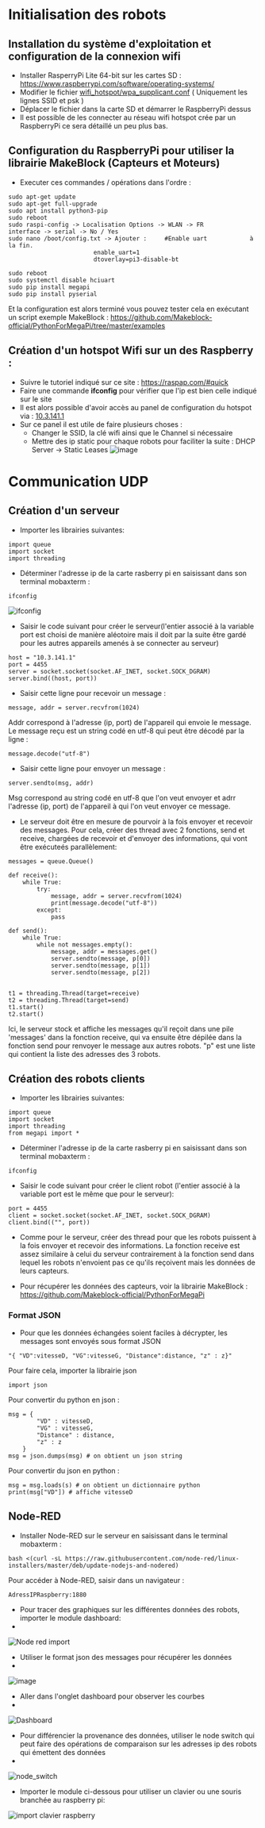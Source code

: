 # Initialisation des robots
## Installation du système d'exploitation et configuration de la connexion wifi
* Installer RasperryPi Lite 64-bit sur les cartes SD : https://www.raspberrypi.com/software/operating-systems/
* Modifier le fichier [wifi_hotspot/wpa_supplicant.conf](wifi_hotspot/wpa_supplicant.conf) ( Uniquement les lignes SSID et psk )
* Déplacer le fichier dans la carte SD et démarrer le RaspberryPi dessus
* Il est possible de les connecter au réseau wifi hotspot crée par un RaspberryPi ce sera détaillé un peu plus bas.

## Configuration du RaspberryPi pour utiliser la librairie MakeBlock (Capteurs et Moteurs)
* Executer ces commandes / opérations dans l'ordre : 
```
sudo apt-get update
sudo apt-get full-upgrade
sudo apt install python3-pip
sudo reboot
sudo raspi-config -> Localisation Options -> WLAN -> FR
interface -> serial -> No / Yes
sudo nano /boot/config.txt -> Ajouter : 	#Enable uart			à la fin.
						enable_uart=1
						dtoverlay=pi3-disable-bt
												
sudo reboot
sudo systemctl disable hciuart
sudo pip install megapi
sudo pip install pyserial
```
Et la configuration est alors terminé vous pouvez tester cela en exécutant un script exemple MakeBlock : 
https://github.com/Makeblock-official/PythonForMegaPi/tree/master/examples

## Création d'un hotspot Wifi sur un des Raspberry : 
* Suivre le tutoriel indiqué sur ce site : https://raspap.com/#quick
* Faire une commande **ifconfig** pour vérifier que l'ip est bien celle indiqué sur le site
* Il est alors possible d'avoir accès au panel de configuration du hotspot via : [10.3.141.1](10.3.141.1)
* Sur ce panel il est utile de faire plusieurs choses : 
	- Changer le SSID, la clé wifi ainsi que le Channel si nécessaire 
 	- Mettre des ip static pour chaque robots pour faciliter la suite : DHCP Server -> Static Leases 
 ![image](https://user-images.githubusercontent.com/35781656/218414799-37e7afe9-2a4a-4825-a672-90806a005dd0.png)





# Communication UDP
## Création d'un serveur
* Importer les librairies suivantes:
```
import queue
import socket
import threading
```

* Déterminer l'adresse ip de la carte rasberry pi en saisissant dans son terminal mobaxterm :
```
ifconfig
```
![ifconfig](https://user-images.githubusercontent.com/124148152/218418722-fa955eca-8282-4e9a-90c5-6dba7f65835c.jpg)

* Saisir le code suivant pour créer le serveur(l'entier associé à la variable port est choisi de manière aléotoire mais il doit par la suite être gardé pour les autres appareils amenés à se connecter au serveur)
```
host = "10.3.141.1"
port = 4455
server = socket.socket(socket.AF_INET, socket.SOCK_DGRAM)
server.bind((host, port))
```

* Saisir cette ligne pour recevoir un message :
```
message, addr = server.recvfrom(1024)
```
Addr correspond à l'adresse (ip, port) de l'appareil qui envoie le message. Le message reçu est un string codé en utf-8 qui peut être décodé par la ligne : 
```
message.decode("utf-8")
```

* Saisir cette ligne pour envoyer un message : 
```
server.sendto(msg, addr)
```
Msg correspond au string codé en utf-8 que l'on veut envoyer et adrr l'adresse (ip, port) de l'appareil à qui l'on veut envoyer ce message.

* Le serveur doit être en mesure de pourvoir à la fois envoyer et recevoir des messages. Pour cela, créer des thread avec 2 fonctions, send et receive, chargées de recevoir et d'envoyer des informations, qui vont être exécuteés parallèlement:
```
messages = queue.Queue()

def receive():
    while True:
        try:
            message, addr = server.recvfrom(1024)
            print(message.decode("utf-8"))
        except:
            pass
                                 
def send():
    while True:
        while not messages.empty():
            message, addr = messages.get()
            server.sendto(message, p[0])
            server.sendto(message, p[1])
            server.sendto(message, p[2])
            

t1 = threading.Thread(target=receive)
t2 = threading.Thread(target=send)
t1.start()
t2.start()
```
Ici, le serveur stock et affiche les messages qu'il reçoit dans une pile 'messages' dans la fonction receive, qui va ensuite être dépilée dans la fonction send pour renvoyer le message aux autres robots. "p" est une liste qui contient la liste des adresses des 3 robots.


## Création des robots clients

* Importer les librairies suivantes:
```
import queue
import socket
import threading
from megapi import *
```
* Déterminer l'adresse ip de la carte rasberry pi en saisissant dans son terminal mobaxterm :
```
ifconfig
```

* Saisir le code suivant pour créer le client robot (l'entier associé à la variable port est le même que pour le serveur):
```
port = 4455
client = socket.socket(socket.AF_INET, socket.SOCK_DGRAM)
client.bind(("", port))
```
* Comme pour le serveur, créer des thread pour que les robots puissent à la fois envoyer et recevoir des informations. La fonction receive est assez similaire à celui du serveur contrairement à la fonction send dans lequel les robots n'envoient pas ce qu'ils reçoivent mais les données de leurs capteurs.

* Pour récupérer les données des capteurs, voir la librairie MakeBlock :
https://github.com/Makeblock-official/PythonForMegaPi

### Format JSON

* Pour que les données échangées soient faciles à décrypter, les messages sont envoyés sous format JSON
```
"{ "VD":vitesseD, "VG":vitesseG, "Distance":distance, "z" : z}"
```
Pour faire cela, importer la librairie json
```
import json
```

Pour convertir du python en json : 
```
msg = {
        "VD" : vitesseD,
        "VG" : vitesseG,
        "Distance" : distance,
        "z" : z
    }
msg = json.dumps(msg) # on obtient un json string
```

Pour convertir du json en python :
```
msg = msg.loads(s) # on obtient un dictionnaire python
print(msg["VD"]) # affiche vitesseD
```

## Node-RED

* Installer Node-RED sur le serveur en saisissant dans le terminal mobaxterm : 
```
bash <(curl -sL https://raw.githubusercontent.com/node-red/linux-installers/master/deb/update-nodejs-and-nodered)
```
Pour accéder à Node-RED, saisir dans un navigateur : 
```
AdressIPRaspberry:1880
```

* Pour tracer des graphiques sur les différentes données des robots, importer le module dashboard:
* 
![Node red import](https://user-images.githubusercontent.com/124148152/218455377-68676edf-a7a8-44f6-bbb8-140f79582564.jpg)
 
* Utiliser le format json des messages pour récupérer les données
* 
![image](https://user-images.githubusercontent.com/124148152/218424080-634b2e25-d37a-42b6-a86b-70d9d733ed9c.png)

* Aller dans l'onglet dashboard pour observer les courbes
* 
![Dashboard](https://user-images.githubusercontent.com/124148152/218455411-a6dbe2e1-3b98-4dc5-b15f-3358039da6fa.jpg)

* Pour différencier la provenance des données, utiliser le node switch qui peut faire des opérations de comparaison sur les adresses ip des robots qui émettent des données
* 
![node_switch](https://user-images.githubusercontent.com/124148152/218455449-3519d3e5-d862-438d-adac-54bddaeda2b5.jpg)

* Importer le module ci-dessous pour utiliser un clavier ou une souris branchée au raspberry pi:

![import clavier raspberry](https://user-images.githubusercontent.com/124148152/218463295-c777e894-3a31-46ff-a807-eabef436ad55.jpg)


